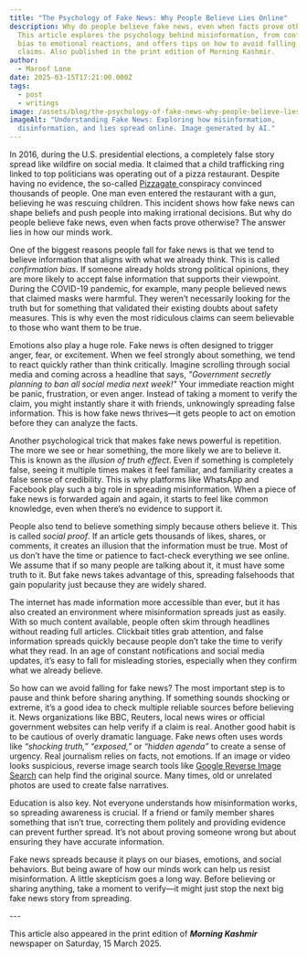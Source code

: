 ```yaml
---
title: "The Psychology of Fake News: Why People Believe Lies Online"
description: Why do people believe fake news, even when facts prove otherwise?
  This article explores the psychology behind misinformation, from confirmation
  bias to emotional reactions, and offers tips on how to avoid falling for false
  claims. Also published in the print edition of Morning Kashmir.
author:
  - Maroof Lone
date: 2025-03-15T17:21:00.000Z
tags:
  - post
  - writings
image: /assets/blog/the-psychology-of-fake-news-why-people-believe-lies-online.jpg
imageAlt: "Understanding Fake News: Exploring how misinformation,
  disinformation, and lies spread online. Image generated by AI."
---
```

In 2016, during the U.S. presidential elections, a completely false story spread like wildfire on social media. It claimed that a child trafficking ring linked to top politicians was operating out of a pizza restaurant. Despite having no evidence, the so-called [Pizzagate ](https://en.wikipedia.org/wiki/Pizzagate_conspiracy_theory) conspiracy convinced thousands of people. One man even entered the restaurant with a gun, believing he was rescuing children. This incident shows how fake news can shape beliefs and push people into making irrational decisions. But why do people believe fake news, even when facts prove otherwise? The answer lies in how our minds work.

One of the biggest reasons people fall for fake news is that we tend to believe information that aligns with what we already think. This is called *confirmation bias*. If someone already holds strong political opinions, they are more likely to accept false information that supports their viewpoint. During the COVID-19 pandemic, for example, many people believed news that claimed masks were harmful. They weren’t necessarily looking for the truth but for something that validated their existing doubts about safety measures. This is why even the most ridiculous claims can seem believable to those who want them to be true.

Emotions also play a huge role. Fake news is often designed to trigger anger, fear, or excitement. When we feel strongly about something, we tend to react quickly rather than think critically. Imagine scrolling through social media and coming across a headline that says, *"Government secretly planning to ban all social media next week!"* Your immediate reaction might be panic, frustration, or even anger. Instead of taking a moment to verify the claim, you might instantly share it with friends, unknowingly spreading false information. This is how fake news thrives—it gets people to act on emotion before they can analyze the facts.

Another psychological trick that makes fake news powerful is repetition. The more we see or hear something, the more likely we are to believe it. This is known as the *illusion of truth effect*. Even if something is completely false, seeing it multiple times makes it feel familiar, and familiarity creates a false sense of credibility. This is why platforms like WhatsApp and Facebook play such a big role in spreading misinformation. When a piece of fake news is forwarded again and again, it starts to feel like common knowledge, even when there’s no evidence to support it.

People also tend to believe something simply because others believe it. This is called *social proof*. If an article gets thousands of likes, shares, or comments, it creates an illusion that the information must be true. Most of us don’t have the time or patience to fact-check everything we see online. We assume that if so many people are talking about it, it must have some truth to it. But fake news takes advantage of this, spreading falsehoods that gain popularity just because they are widely shared.

The internet has made information more accessible than ever, but it has also created an environment where misinformation spreads just as easily. With so much content available, people often skim through headlines without reading full articles. Clickbait titles grab attention, and false information spreads quickly because people don’t take the time to verify what they read. In an age of constant notifications and social media updates, it’s easy to fall for misleading stories, especially when they confirm what we already believe.

So how can we avoid falling for fake news? The most important step is to pause and think before sharing anything. If something sounds shocking or extreme, it’s a good idea to check multiple reliable sources before believing it. News organizations like BBC, Reuters, local news wires or official government websites can help verify if a claim is real. Another good habit is to be cautious of overly dramatic language. Fake news often uses words like *“shocking truth,” “exposed,”* or *“hidden agenda”* to create a sense of urgency. Real journalism relies on facts, not emotions. If an image or video looks suspicious, reverse image search tools like [Google Reverse Image Search](https://images.google.com/) can help find the original source. Many times, old or unrelated photos are used to create false narratives.

Education is also key. Not everyone understands how misinformation works, so spreading awareness is crucial. If a friend or family member shares something that isn’t true, correcting them politely and providing evidence can prevent further spread. It’s not about proving someone wrong but about ensuring they have accurate information.

Fake news spreads because it plays on our biases, emotions, and social behaviors. But being aware of how our minds work can help us resist misinformation. A little skepticism goes a long way. Before believing or sharing anything, take a moment to verify—it might just stop the next big fake news story from spreading.

\---

This article also appeared in the print edition of ***Morning Kashmir*** newspaper on Saturday, 15 March 2025.
